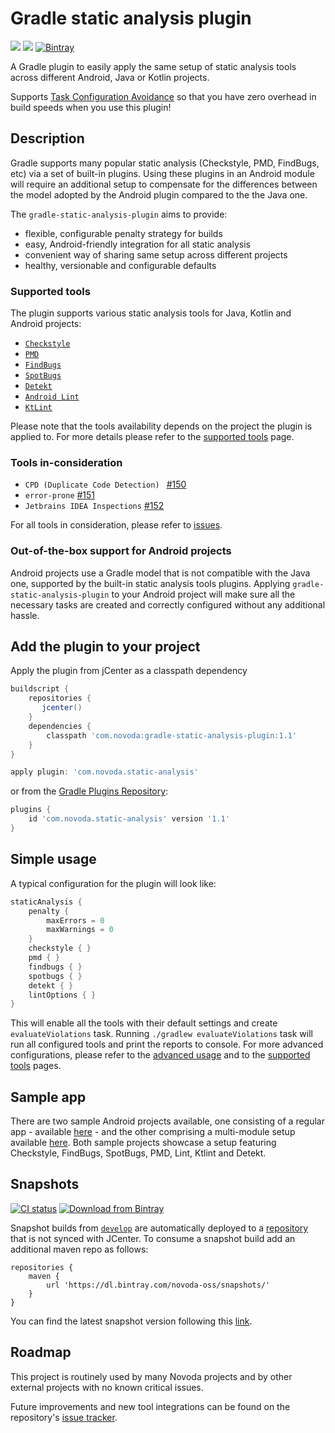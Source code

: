 # Gradle static analysis plugin
[![](https://ci.novoda.com/buildStatus/icon?job=gradle-static-analysis-plugin)](https://ci.novoda.com/job/gradle-static-analysis-plugin/lastSuccessfulBuild) [![](https://img.shields.io/badge/License-Apache%202.0-lightgrey.svg)](LICENSE.txt) [![Bintray](https://api.bintray.com/packages/novoda-oss/maven/gradle-static-analysis-plugin/images/download.svg)](https://bintray.com/novoda-oss/maven/gradle-static-analysis-plugin/_latestVersion)

A Gradle plugin to easily apply the same setup of static analysis tools across different Android, Java or Kotlin projects.

Supports [Task Configuration Avoidance](https://docs.gradle.org/current/userguide/task_configuration_avoidance.html) so that you have zero overhead in build speeds when you use this plugin!

## Description
Gradle supports many popular static analysis (Checkstyle, PMD, FindBugs, etc) via a set of built-in plugins.
Using these plugins in an Android module will require an additional setup to compensate for the differences between
the model adopted by the Android plugin compared to the the Java one.

The `gradle-static-analysis-plugin` aims to provide:
- flexible, configurable penalty strategy for builds
- easy, Android-friendly integration for all static analysis
- convenient way of sharing same setup across different projects
- healthy, versionable and configurable defaults

### Supported tools
The plugin supports various static analysis tools for Java, Kotlin and Android projects:

 * [`Checkstyle`](docs/tools/checkstyle.md)
 * [`PMD`](docs/tools/pmd.md)
 * [`FindBugs`](docs/tools/findbugs.md)
 * [`SpotBugs`](docs/tools/spotbugs.md)
 * [`Detekt`](docs/tools/detekt.md)
 * [`Android Lint`](docs/tools/android_lint.md)
 * [`KtLint`](docs/tools/ktlint.md)
 
Please note that the tools availability depends on the project the plugin is applied to. For more details please refer to the
[supported tools](docs/supported-tools.md) page.

### Tools in-consideration
                          
 * `CPD (Duplicate Code Detection) ` [#150](https://github.com/novoda/gradle-static-analysis-plugin/issues/150)
 * `error-prone` [#151](https://github.com/novoda/gradle-static-analysis-plugin/issues/151)
 * `Jetbrains IDEA Inspections` [#152](https://github.com/novoda/gradle-static-analysis-plugin/issues/152)

For all tools in consideration, please refer to [issues](https://github.com/novoda/gradle-static-analysis-plugin/issues?q=is%3Aissue+is%3Aopen+label%3A%22new+tool%22). 

### Out-of-the-box support for Android projects
Android projects use a Gradle model that is not compatible with the Java one, supported by the built-in static analysis tools plugins.
Applying `gradle-static-analysis-plugin` to your Android project will make sure all the necessary tasks are created and correctly configured
without any additional hassle.

## Add the plugin to your project
Apply the plugin from jCenter as a classpath dependency

```gradle
buildscript {
    repositories {
       jcenter()
    }
    dependencies {
        classpath 'com.novoda:gradle-static-analysis-plugin:1.1'
    }
}

apply plugin: 'com.novoda.static-analysis'
```
        
or from the [Gradle Plugins Repository](https://plugins.gradle.org/):

```gradle
plugins {
    id 'com.novoda.static-analysis' version '1.1'
}

```

## Simple usage
A typical configuration for the plugin will look like:

```gradle
staticAnalysis {
    penalty {
        maxErrors = 0
        maxWarnings = 0
    }
    checkstyle { }
    pmd { }
    findbugs { }
    spotbugs { }
    detekt { }
    lintOptions { }
}
```

This will enable all the tools with their default settings and create `evaluateViolations` task. Running `./gradlew evaluateViolations` task will run all configured tools and print the reports to console. For more advanced configurations, please refer to the
[advanced usage](docs/advanced-usage.md) and to the [supported tools](docs/supported-tools.md) pages.

## Sample app
There are two sample Android projects available, one consisting of a regular app - available [here](https://github.com/novoda/gradle-static-analysis-plugin/tree/master/sample) - and the other comprising a multi-module setup available [here](https://github.com/novoda/gradle-static-analysis-plugin/tree/master/sample-multi-module). Both sample projects showcase a setup featuring Checkstyle, FindBugs, SpotBugs, PMD, Lint, Ktlint and Detekt.

## Snapshots
[![CI status](https://ci.novoda.com/buildStatus/icon?job=gradle-static-analysis-plugin-snapshot)](https://ci.novoda.com/job/gradle-static-analysis-plugin-snapshot/lastBuild/console) [![Download from Bintray](https://api.bintray.com/packages/novoda-oss/snapshots/gradle-static-analysis-plugin/images/download.svg)](https://bintray.com/novoda-oss/snapshots/gradle-static-analysis-plugin/_latestVersion)

Snapshot builds from [`develop`](https://github.com/novoda/gradle-static-analysis-plugin/compare/master...develop) are automatically deployed to a [repository](https://bintray.com/novoda-oss/snapshots/gradle-static-analysis-plugin/_latestVersion) that is not synced with JCenter.
To consume a snapshot build add an additional maven repo as follows:
```
repositories {
    maven {
        url 'https://dl.bintray.com/novoda-oss/snapshots/'
    }
}
```

You can find the latest snapshot version following this [link](https://bintray.com/novoda-oss/snapshots/gradle-static-analysis-plugin/_latestVersion).

## Roadmap

This project is routinely used by many Novoda projects and by other external projects with no known critical issues.

Future improvements and new tool integrations can be found on the repository's
[issue tracker](https://github.com/novoda/gradle-static-analysis-plugin/issues?q=is%3Aopen+is%3Aissue+label%3Aenhancement).
